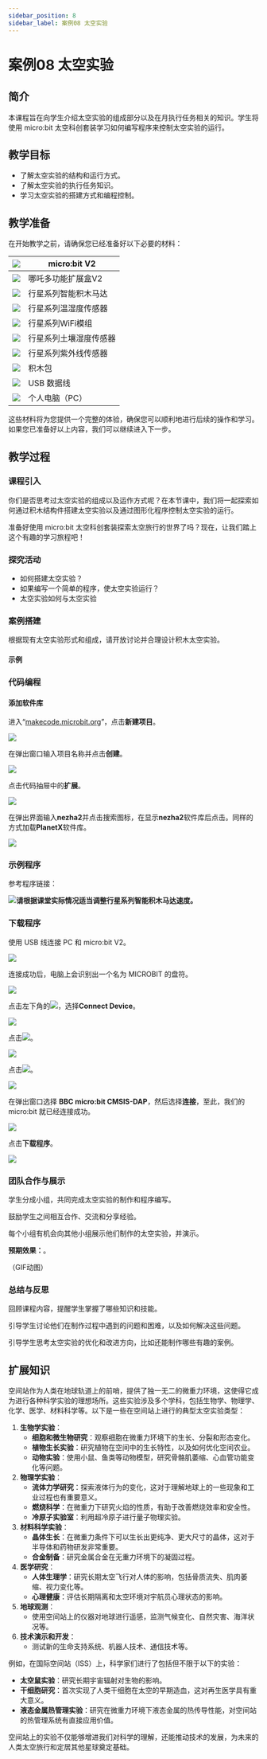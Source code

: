 ```yaml
---
sidebar_position: 8
sidebar_label: 案例08 太空实验
---
```


# 案例08 太空实验

## 简介

本课程旨在向学生介绍太空实验的组成部分以及在月执行任务相关的知识。学生将使用 micro:bit 太空科创套装学习如何编写程序来控制太空实验的运行。



## 教学目标

- 了解太空实验的结构和运行方式。
- 了解太空实验的执行任务知识。
- 学习太空实验的搭建方式和编程控制。

## 教学准备

在开始教学之前，请确保您已经准备好以下必要的材料：

| ![](https://wiki-media-ef.oss-cn-hongkong.aliyuncs.com/docs/microbit/building-blocks/microbit-space-science-kit/images/microbit-space-science-kit-case01-01.png) | micro:bit  V2          |
| ------------------------------------------------------------ | ---------------------- |
| ![](https://wiki-media-ef.oss-cn-hongkong.aliyuncs.com/docs/microbit/building-blocks/microbit-space-science-kit/images/microbit-space-science-kit-case01-05.png) | 哪吒多功能扩展盒V2     |
| ![](https://wiki-media-ef.oss-cn-hongkong.aliyuncs.com/docs/microbit/building-blocks/microbit-space-science-kit/images/microbit-space-science-kit-case01-06.png) | 行星系列智能积木马达   |
| ![](https://wiki-media-ef.oss-cn-hongkong.aliyuncs.com/docs/microbit/building-blocks/microbit-space-science-kit/images/microbit-space-science-kit-planetx010.png) | 行星系列温湿度传感器   |
| ![](https://wiki-media-ef.oss-cn-hongkong.aliyuncs.com/docs/microbit/building-blocks/microbit-space-science-kit/images/microbit-space-science-kit-planetx030.png) | 行星系列WiFi模组       |
| ![](https://wiki-media-ef.oss-cn-hongkong.aliyuncs.com/docs/microbit/building-blocks/microbit-space-science-kit/images/microbit-space-science-kit-planetx060.png) | 行星系列土壤湿度传感器 |
| ![](https://wiki-media-ef.oss-cn-hongkong.aliyuncs.com/docs/microbit/building-blocks/microbit-space-science-kit/images/microbit-space-science-kit-planetx070.png) | 行星系列紫外线传感器   |
| ![](https://wiki-media-ef.oss-cn-hongkong.aliyuncs.com/docs/microbit/building-blocks/microbit-space-science-kit/images/microbit-space-science-kit-case01-04.png) | 积木包                 |
| ![](https://wiki-media-ef.oss-cn-hongkong.aliyuncs.com/docs/microbit/building-blocks/microbit-space-science-kit/images/microbit-space-science-kit-case01-02.png) | USB 数据线             |
| ![](https://wiki-media-ef.oss-cn-hongkong.aliyuncs.com/docs/microbit/building-blocks/microbit-space-science-kit/images/microbit-space-science-kit-case01-03.png) | 个人电脑（PC）         |

这些材料将为您提供一个完整的体验，确保您可以顺利地进行后续的操作和学习。如果您已准备好以上内容，我们可以继续进入下一步。

## 教学过程

### 课程引入

你们是否思考过太空实验的组成以及运作方式呢？在本节课中，我们将一起探索如何通过积木结构件搭建太空实验以及通过图形化程序控制太空实验的运行。

准备好使用 micro:bit 太空科创套装探索太空旅行的世界了吗？现在，让我们踏上这个有趣的学习旅程吧！

### 探究活动

- 如何搭建太空实验？
- 如果编写一个简单的程序，使太空实验运行？
- 太空实验如何与太空实验

### 案例搭建

根据现有太空实验形式和组成，请开放讨论并合理设计积木太空实验。

#### 示例





### 代码编程

#### 添加软件库

进入“[makecode.microbit.org](https://makecode.microbit.org)”，点击**新建项目**。

![](https://wiki-media-ef.oss-cn-hongkong.aliyuncs.com/docs/microbit/building-blocks/microbit-space-science-kit/images/microbit-space-science-kit-case01-07.png)

在弹出窗口输入项目名称并点击**创建**。

![](https://wiki-media-ef.oss-cn-hongkong.aliyuncs.com/docs/microbit/building-blocks/microbit-space-science-kit/images/microbit-space-science-kit-case01-11.png)

点击代码抽屉中的**扩展**。

![](https://wiki-media-ef.oss-cn-hongkong.aliyuncs.com/docs/microbit/building-blocks/microbit-space-science-kit/images/microbit-space-science-kit-case01-09.png)

在弹出界面输入**nezha2**并点击搜索图标，在显示**nezha2**软件库后点击。同样的方式加载**PlanetX**软件库。

![](https://wiki-media-ef.oss-cn-hongkong.aliyuncs.com/docs/microbit/building-blocks/microbit-space-science-kit/images/microbit-space-science-kit-case01-10.png)



### 示例程序



参考程序链接：

![](https://wiki-media-ef.oss-cn-hongkong.aliyuncs.com/docs/microbit/building-blocks/microbit-space-science-kit/images/microbit-space-science-kit-read03.png)**请根据课堂实际情况适当调整行星系列智能积木马达速度。**

### 下载程序

使用 USB 线连接 PC 和 micro:bit V2。

![](https://wiki-media-ef.oss-cn-hongkong.aliyuncs.com/docs/microbit/building-blocks/microbit-space-science-kit/images/microbit-space-science-kit-manual03.gif)

连接成功后，电脑上会识别出一个名为 MICROBIT 的盘符。

![](https://wiki-media-ef.oss-cn-hongkong.aliyuncs.com/docs/microbit/building-blocks/microbit-space-science-kit/images/microbit-space-science-kit-manual06.png)

点击左下角的![](https://wiki-media-ef.oss-cn-hongkong.aliyuncs.com/docs/microbit/building-blocks/microbit-space-science-kit/images/microbit-space-science-kit-manual07.png)，选择**Connect Device**。

![](https://wiki-media-ef.oss-cn-hongkong.aliyuncs.com/docs/microbit/building-blocks/microbit-space-science-kit/images/microbit-space-science-kit-manual11.png)

点击![](https://wiki-media-ef.oss-cn-hongkong.aliyuncs.com/docs/microbit/building-blocks/microbit-space-science-kit/images/microbit-space-science-kit-manual08.png)。

![](https://wiki-media-ef.oss-cn-hongkong.aliyuncs.com/docs/microbit/building-blocks/microbit-space-science-kit/images/microbit-space-science-kit-manual12.png)

点击![](https://wiki-media-ef.oss-cn-hongkong.aliyuncs.com/docs/microbit/building-blocks/microbit-space-science-kit/images/microbit-space-science-kit-manual09.png)。

![](https://wiki-media-ef.oss-cn-hongkong.aliyuncs.com/docs/microbit/building-blocks/microbit-space-science-kit/images/microbit-space-science-kit-manual13.png)

在弹出窗口选择 **BBC micro:bit CMSIS-DAP**，然后选择**连接**，至此，我们的 micro:bit 就已经连接成功。

![](https://wiki-media-ef.oss-cn-hongkong.aliyuncs.com/docs/microbit/building-blocks/microbit-space-science-kit/images/microbit-space-science-kit-manual14.png)

点击**下载程序**。

![](https://wiki-media-ef.oss-cn-hongkong.aliyuncs.com/docs/microbit/building-blocks/microbit-space-science-kit/images/microbit-space-science-kit-manual10.png)



### 团队合作与展示

学生分成小组，共同完成太空实验的制作和程序编写。

鼓励学生之间相互合作、交流和分享经验。

每个小组有机会向其他小组展示他们制作的太空实验，并演示。

**预期效果：**。

（GIF动图）

### 总结与反思

回顾课程内容，提醒学生掌握了哪些知识和技能。

引导学生讨论他们在制作过程中遇到的问题和困难，以及如何解决这些问题。

引导学生思考太空实验的优化和改进方向，比如还能制作哪些有趣的案例。

## 扩展知识

空间站作为人类在地球轨道上的前哨，提供了独一无二的微重力环境，这使得它成为进行各种科学实验的理想场所。这些实验涉及多个学科，包括生物学、物理学、化学、医学、材料科学等。以下是一些在空间站上进行的典型太空实验类型：

1. **生物学实验**：
   - **细胞和微生物研究**：观察细胞在微重力环境下的生长、分裂和形态变化。
   - **植物生长实验**：研究植物在空间中的生长特性，以及如何优化空间农业。
   - **动物实验**：使用小鼠、鱼类等动物模型，研究骨骼肌萎缩、心血管功能变化等问题。
2. **物理学实验**：
   - **流体力学研究**：探索液体行为的变化，这对于理解地球上的一些现象和工业过程也有重要意义。
   - **燃烧科学**：在微重力下研究火焰的性质，有助于改善燃烧效率和安全性。
   - **冷原子实验室**：利用超冷原子进行量子物理实验。
3. **材料科学实验**：
   - **晶体生长**：在微重力条件下可以生长出更纯净、更大尺寸的晶体，这对于半导体和药物研发非常重要。
   - **合金制备**：研究金属合金在无重力环境下的凝固过程。
4. **医学研究**：
   - **人体生理学**：研究长期太空飞行对人体的影响，包括骨质流失、肌肉萎缩、视力变化等。
   - **心理健康**：评估长期隔离和太空环境对宇航员心理状态的影响。
5. **地球观测**：
   - 使用空间站上的仪器对地球进行遥感，监测气候变化、自然灾害、海洋状况等。
6. **技术演示和开发**：
   - 测试新的生命支持系统、机器人技术、通信技术等。

例如，在国际空间站（ISS）上，科学家们进行了包括但不限于以下的实验：

- **太空鼠实验**：研究长期宇宙辐射对生物的影响。
- **干细胞研究**：首次实现了人类干细胞在太空的早期造血，这对再生医学具有重大意义。
- **液态金属热管理实验**：研究在微重力环境下液态金属的热传导性能，对空间站的热管理系统有直接应用价值。

空间站上的实验不仅能够增进我们对科学的理解，还能推动技术的发展，为未来的人类太空旅行和定居其他星球奠定基础。
